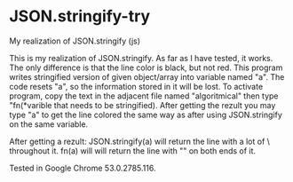 # JSON.stringify-try
My realization of JSON.stringify (js)

This is my realization of JSON.stringify. As far as I have tested, it works. The only difference is that the line color is black, but not red. This program writes stringified version of given object/array into variable named "a". The code resets "a", so the information stored in it will be lost. To activate program, copy the text in the adjacent file named "algoritmical" then type "fn(*varible that needs to be stringified). After getting the rezult you may type "a" to get the line colored the same way as after using JSON.stringify on the same variable.

After getting a rezult:
JSON.stringify(a) will return the line with a lot of \ throughout it. 
fn(a) will will return the line with "" on both ends of it.

Tested in Google Chrome 53.0.2785.116.
